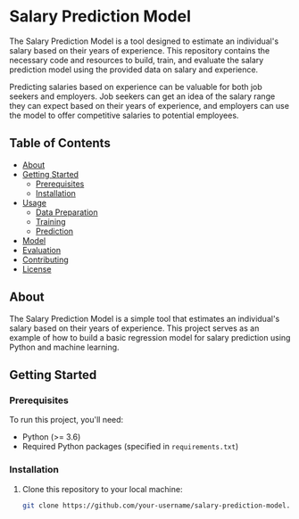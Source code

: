 # Salary Prediction Model

The Salary Prediction Model is a tool designed to estimate an individual's salary based on their years of experience. This repository contains the necessary code and resources to build, train, and evaluate the salary prediction model using the provided data on salary and experience.

Predicting salaries based on experience can be valuable for both job seekers and employers. Job seekers can get an idea of the salary range they can expect based on their years of experience, and employers can use the model to offer competitive salaries to potential employees.

## Table of Contents

- [About](#about)
- [Getting Started](#getting-started)
  - [Prerequisites](#prerequisites)
  - [Installation](#installation)
- [Usage](#usage)
  - [Data Preparation](#data-preparation)
  - [Training](#training)
  - [Prediction](#prediction)
- [Model](#model)
- [Evaluation](#evaluation)
- [Contributing](#contributing)
- [License](#license)

## About

The Salary Prediction Model is a simple tool that estimates an individual's salary based on their years of experience. This project serves as an example of how to build a basic regression model for salary prediction using Python and machine learning.

## Getting Started

### Prerequisites

To run this project, you'll need:

- Python (>= 3.6)
- Required Python packages (specified in `requirements.txt`)

### Installation

1. Clone this repository to your local machine:

   ```bash
   git clone https://github.com/your-username/salary-prediction-model.git
